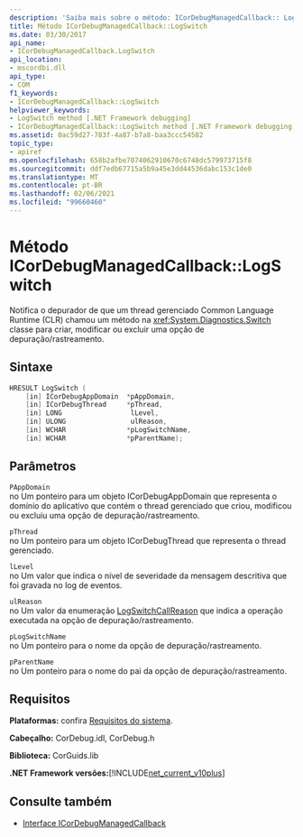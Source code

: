 ```yaml
---
description: 'Saiba mais sobre o método: ICorDebugManagedCallback:: LogSwitch'
title: Método ICorDebugManagedCallback::LogSwitch
ms.date: 03/30/2017
api_name:
- ICorDebugManagedCallback.LogSwitch
api_location:
- mscordbi.dll
api_type:
- COM
f1_keywords:
- ICorDebugManagedCallback::LogSwitch
helpviewer_keywords:
- LogSwitch method [.NET Framework debugging]
- ICorDebugManagedCallback::LogSwitch method [.NET Framework debugging]
ms.assetid: 0ac59d27-783f-4a87-b7a8-baa3ccc54582
topic_type:
- apiref
ms.openlocfilehash: 658b2afbe7074062910670c6748dc579973715f8
ms.sourcegitcommit: ddf7edb67715a5b9a45e3dd44536dabc153c1de0
ms.translationtype: MT
ms.contentlocale: pt-BR
ms.lasthandoff: 02/06/2021
ms.locfileid: "99660460"
---
```

# <a name="icordebugmanagedcallbacklogswitch-method"></a>Método ICorDebugManagedCallback::LogSwitch

Notifica o depurador de que um thread gerenciado Common Language Runtime (CLR) chamou um método na <xref:System.Diagnostics.Switch> classe para criar, modificar ou excluir uma opção de depuração/rastreamento.  
  
## <a name="syntax"></a>Sintaxe  
  
```cpp  
HRESULT LogSwitch (  
    [in] ICorDebugAppDomain  *pAppDomain,  
    [in] ICorDebugThread     *pThread,  
    [in] LONG                 lLevel,  
    [in] ULONG                ulReason,  
    [in] WCHAR               *pLogSwitchName,  
    [in] WCHAR               *pParentName);  
```  
  
## <a name="parameters"></a>Parâmetros  

 `PAppDomain`  
 no Um ponteiro para um objeto ICorDebugAppDomain que representa o domínio do aplicativo que contém o thread gerenciado que criou, modificou ou excluiu uma opção de depuração/rastreamento.  
  
 `pThread`  
 no Um ponteiro para um objeto ICorDebugThread que representa o thread gerenciado.  
  
 `lLevel`  
 no Um valor que indica o nível de severidade da mensagem descritiva que foi gravada no log de eventos.  
  
 `ulReason`  
 no Um valor da enumeração [LogSwitchCallReason](logswitchcallreason-enumeration.md) que indica a operação executada na opção de depuração/rastreamento.  
  
 `pLogSwitchName`  
 no Um ponteiro para o nome da opção de depuração/rastreamento.  
  
 `pParentName`  
 no Um ponteiro para o nome do pai da opção de depuração/rastreamento.  
  
## <a name="requirements"></a>Requisitos  

 **Plataformas:** confira [Requisitos do sistema](../../get-started/system-requirements.md).  
  
 **Cabeçalho:** CorDebug.idl, CorDebug.h  
  
 **Biblioteca:** CorGuids.lib  
  
 **.NET Framework versões:**[!INCLUDE[net_current_v10plus](../../../../includes/net-current-v10plus-md.md)]  
  
## <a name="see-also"></a>Consulte também

- [Interface ICorDebugManagedCallback](icordebugmanagedcallback-interface.md)
